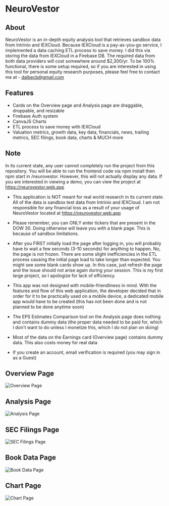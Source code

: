 # NeuroVestor

## About
NeuroVestor is an in-depth equity analysis tool that retrieves sandbox data from Intrinio and IEXCloud. Because IEXCloud is a pay-as-you-go service, I implemented a data caching ETL process to save money. I did this via storing the data from IEXCloud in a Firebase DB. The required data from both data providers will cost somewhere around $2,300/yr. To be 100% functional, there is some setup required, so if you are interested in using this tool for personal equity research purposes, please feel free to contact me at - dalbecb@gmail.com

## Features
- Cards on the Overview page and Analysis page are draggable, droppable, and resizable
- Firebase Auth system
- CanvaJS Charts
- ETL process to save money with IEXCloud
- Valuation metrics, growth data, key data, financials, news, trailing metrics, SEC filings, book data, charts & MUCH more

## Note
In its current state, any user cannot completely run the project from this repository. You will be able to run the frontend code via npm install then npm start in /neurovestor. However, this will not actually display any data. If you are interested in viewing a demo, you can view the project at https://neurovestor.web.app

- This application is NOT meant for real world research in its current state. All of the data is sandbox test data from Intrinio and IEXCloud. I am not responsible for any financial loss as a result of your usage of NeuroVestor located at https://neurovestor.web.app

- Please remember, you can ONLY enter tickers that are present in the DOW 30. Doing otherwise will leave you with a blank page. This is because of sandbox limitations.

- After you FIRST initially load the page after logging in, you will probably have to wait a few seconds (3-10 seconds) for anything to happen. No, the page is not frozen. There are some slight inefficiencies in the ETL process causing the initial page load to take longer than expected. You might see some blank cards show up. In this case, just refresh the page and the issue should not arise again during your session. This is my first large project, so I apologize for lack of efficiency. 

- This app was not designed with mobile-friendliness in mind. With the features and flow of this web application, the developer decided that in order for it to be practically used on a mobile device, a dedicated mobile app would have to be created (this has not been done and is not planned to be done anytime soon)

- The EPS Estimates Comparison tool on the Analysis page does nothing and contains dummy data (the proper data needed to be paid for, which I don't want to do unless I monetize this, which I do not plan on doing)

- Most of the data on the Earnings card (Overview page) contains dummy data. This also costs money for real data

- If you create an account, email verification is required (you may sign in as a Guest)

## Overview Page
![Overview Page](https://i.gyazo.com/aec1a821ca6325d0cca439a718a9e54d.png)

## Analysis Page
![Analysis Page](https://i.gyazo.com/3e39d28396ebed055999d90032f65ef2.png)

## SEC Filings Page
![SEC Filings Page](https://i.gyazo.com/76b1509745d909c765d8eb2f1fef1155.png)

## Book Data Page
![Book Data Page](https://i.gyazo.com/9bc6c6e766442d7070dda1ae0e7e31f1.png)

## Chart Page
![Chart Page](https://i.gyazo.com/cc5272db5248411a005283ac8dcaec78.png)
